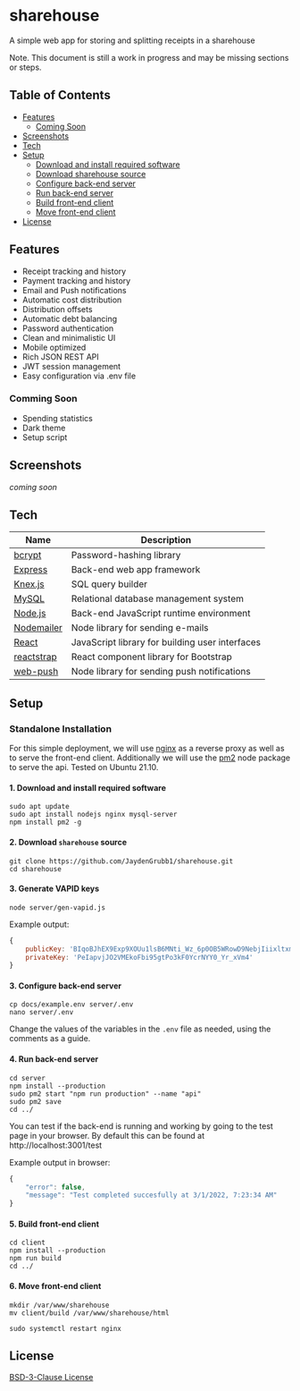 # sharehouse
A simple web app for storing and splitting receipts in a sharehouse

Note. This document is still a work in progress and may be missing sections or steps.

## Table of Contents
- [Features](#features)
	- [Coming Soon](#comming-soon)
- [Screenshots](#screenshots)
- [Tech](#tech)
- [Setup](#setup)
	<!-- - [Standalone Installation](#standalone-installation) -->
	- [Download and install required software](#1-download-and-install-required-software)
	- [Download sharehouse source](#2-download-sharehouse-source)
	- [Configure back-end server](#3-configure-back-end-server)
	- [Run back-end server](#4-run-back-end-server)
	- [Build front-end client](#5-build-front-end-client)
	- [Move front-end client](#6-move-front-end-client)
	<!-- - [Docker Installation](#docker-installation) -->
- [License](#license)

## Features
- Receipt tracking and history
- Payment tracking and history
- Email and Push notifications
- Automatic cost distribution
- Distribution offsets
- Automatic debt balancing
- Password authentication
- Clean and minimalistic UI
- Mobile optimized
- Rich JSON REST API
- JWT session management
- Easy configuration via .env file

### Comming Soon
- Spending statistics
- Dark theme
- Setup script
<!-- - Docker deployment -->

## Screenshots
*coming soon*

## Tech
| Name | Description |
| --- | --- |
| [bcrypt](https://www.npmjs.com/package/bcrypt) | Password-hashing library |
| [Express](https://expressjs.com/) | Back-end web app framework |
| [Knex.js](https://knexjs.org/) | SQL query builder |
| [MySQL](https://www.mysql.com/) | Relational database management system |
| [Node.js](https://nodejs.org/) | Back-end JavaScript runtime environment |
| [Nodemailer](https://nodemailer.com/about/) | Node library for sending e-mails |
| [React](https://reactjs.org/) | JavaScript library for building user interfaces |
| [reactstrap](https://reactstrap.github.io/) | React component library for Bootstrap |
| [web-push](https://www.npmjs.com/package/web-push) | Node library for sending push notifications |

## Setup
### Standalone Installation
For this simple deployment, we will use [nginx](https://www.nginx.com/) as a reverse proxy as well as to serve the front-end client. Additionally we will use the [pm2](https://pm2.keymetrics.io/) node package to serve the api. Tested on Ubuntu 21.10.

#### 1. Download and install required software
```console
sudo apt update
sudo apt install nodejs nginx mysql-server
npm install pm2 -g
```

#### 2. Download `sharehouse` source
```console
git clone https://github.com/JaydenGrubb1/sharehouse.git
cd sharehouse
```

<!-- TODO packages need installing first -->
#### 3. Generate VAPID keys
```console
node server/gen-vapid.js
```
Example output:
```javascript
{
	publicKey: 'BIqoBJhEX9Exp9XOUu1lsB6MNti_Wz_6p0OB5WRowD9NebjIiixltxmBYzWzoLQemuqYmaRvU7QiW9e0-AK2Jrk'
	privateKey: 'PeIapvjJO2VMEkoFbi95gtPo3kF0YcrNYY0_Yr_xVm4'
}
```

#### 3. Configure back-end server
```console
cp docs/example.env server/.env
nano server/.env
```
Change the values of the variables in the `.env` file as needed, using the comments as a guide.

#### 4. Run back-end server
```console
cd server
npm install --production
sudo pm2 start "npm run production" --name "api"
sudo pm2 save
cd ../
```
You can test if the back-end is running and working by going to the test page in your browser. By default this can be found at http://localhost:3001/test

Example output in browser:
```javascript
{
	"error": false,
	"message": "Test completed succesfully at 3/1/2022, 7:23:34 AM"
}
```

#### 5. Build front-end client
```console
cd client
npm install --production
npm run build
cd ../
```

#### 6. Move front-end client
```console
mkdir /var/www/sharehouse
mv client/build /var/www/sharehouse/html
```
```console
sudo systemctl restart nginx
```

<!-- ### Docker Installation
*coming soon...* -->

## License
[BSD-3-Clause License](LICENSE)